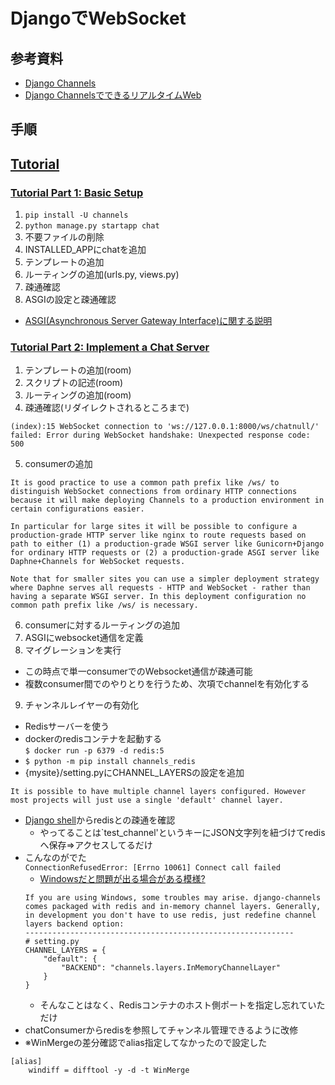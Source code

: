 # DjangoでWebSocket
## 参考資料
- [Django Channels](https://channels.readthedocs.io/en/stable/)
- [Django ChannelsでできるリアルタイムWeb](https://qiita.com/massa142/items/cbd508efe0c45b618b34)

## 手順
### 


## [Tutorial](https://channels.readthedocs.io/en/stable/tutorial/part_1.html)
### [Tutorial Part 1: Basic Setup](https://channels.readthedocs.io/en/stable/tutorial/part_1.html)
1. `pip install -U channels`
2. `python manage.py startapp chat`
3. 不要ファイルの削除
4. INSTALLED_APPにchatを追加
5. テンプレートの追加
6. ルーティングの追加(urls.py, views.py)
7. 疎通確認
8. ASGIの設定と疎通確認
  - [ASGI(Asynchronous Server Gateway Interface)に関する説明](https://cocolofun.com/django-channels/)

### [Tutorial Part 2: Implement a Chat Server](https://channels.readthedocs.io/en/stable/tutorial/part_2.html)
1. テンプレートの追加(room)
2. スクリプトの記述(room)
3. ルーティングの追加(room)
4. 疎通確認(リダイレクトされるところまで)
```
(index):15 WebSocket connection to 'ws://127.0.0.1:8000/ws/chatnull/' failed: Error during WebSocket handshake: Unexpected response code: 500
```
5. consumerの追加
```
It is good practice to use a common path prefix like /ws/ to distinguish WebSocket connections from ordinary HTTP connections because it will make deploying Channels to a production environment in certain configurations easier.

In particular for large sites it will be possible to configure a production-grade HTTP server like nginx to route requests based on path to either (1) a production-grade WSGI server like Gunicorn+Django for ordinary HTTP requests or (2) a production-grade ASGI server like Daphne+Channels for WebSocket requests.

Note that for smaller sites you can use a simpler deployment strategy where Daphne serves all requests - HTTP and WebSocket - rather than having a separate WSGI server. In this deployment configuration no common path prefix like /ws/ is necessary.
```
6. consumerに対するルーティングの追加
7. ASGIにwebsocket通信を定義
8. マイグレーションを実行
  - この時点で単一consumerでのWebsocket通信が疎通可能
  - 複数consumer間でのやりとりを行うため、次項でchannelを有効化する
9. チャンネルレイヤーの有効化
  - Redisサーバーを使う
  - dockerのredisコンテナを起動する  
  `$ docker run -p 6379 -d redis:5`
  - `$ python -m pip install channels_redis`
  - {mysite}/setting.pyにCHANNEL_LAYERSの設定を追加
  ```
  It is possible to have multiple channel layers configured. However most projects will just use a single 'default' channel layer.
  ```
  - [Django shell](https://hodalog.com/how-to-use-django-shell/)からredisとの疎通を確認
    - やってることは`test_channel'というキーにJSON文字列を紐づけてredisへ保存⇒アクセスしてるだけ
  - こんなのがでた  
  `ConnectionRefusedError: [Errno 10061] Connect call failed`
    - [Windowsだと問題が出る場合がある模様?](https://stackoverflow.com/questions/64227425/connectionrefusederror-errno-10061-connect-call-failed-127-0-0-1-6379-we)
    ```
    If you are using Windows, some troubles may arise. django-channels comes packaged with redis and in-memory channel layers. Generally, in development you don't have to use redis, just redefine channel layers backend option:
    ------------------------------------------------------------
    # setting.py
    CHANNEL_LAYERS = {
        "default": {
            "BACKEND": "channels.layers.InMemoryChannelLayer"
        }
    }
    ```
    - そんなことはなく、Redisコンテナのホスト側ポートを指定し忘れていただけ
  - chatConsumerからredisを参照してチャンネル管理できるように改修
- ※WinMergeの差分確認でalias指定してなかったので設定した
```
[alias]
    windiff = difftool -y -d -t WinMerge
```



